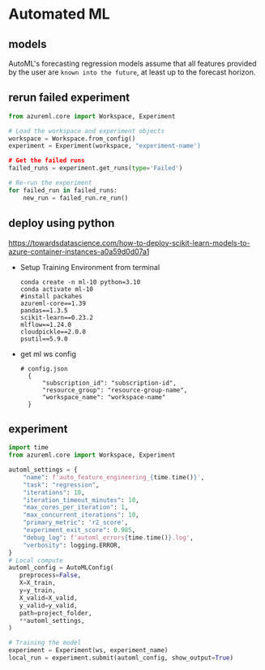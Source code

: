 # Automated ML

## models 
AutoML's forecasting regression models assume that all features provided by the user are `known into the future`, at least up to the forecast horizon.

## rerun failed experiment
```py
from azureml.core import Workspace, Experiment

# Load the workspace and experiment objects
workspace = Workspace.from_config()
experiment = Experiment(workspace, "experiment-name')

# Get the failed runs
failed_runs = experiment.get_runs(type='Failed')

# Re-run the experiment
for failed_run in failed_runs:
    new_run = failed_run.re_run()
```

## deploy using python
https://towardsdatascience.com/how-to-deploy-scikit-learn-models-to-azure-container-instances-a0a59d0d07a1

- Setup Training Environment from terminal
  ```
  conda create -n ml-10 python=3.10
  conda activate ml-10
  #install packahes
  azureml-core==1.39
  pandas==1.3.5
  scikit-learn==0.23.2
  mlflow==1.24.0
  cloudpickle==2.0.0
  psutil==5.9.0  
  ```
- get ml ws config
  ```
  # config.json
    {
        "subscription_id": "subscription-id",
        "resource_group": "resource-group-name",
        "workspace_name": "workspace-name"
    }
  ```
  
## experiment
```py
import time
from azureml.core import Workspace, Experiment

automl_settings = {
    "name": f'auto_feature_engineering_{time.time()}',
    "task": "regression",
    "iterations": 10,
    "iteration_timeout_minutes": 10,    
    "max_cores_per_iteration": 1,
    "max_concurrent_iterations": 10,
    "primary_metric": 'r2_score',    
    "experiment_exit_score": 0.985,
    "debug_log": f'automl_errors{time.time()}.log',
    "verbosity": logging.ERROR,
}
# Local compute
automl_config = AutoMLConfig(
   preprocess=False,
   X=X_train,
   y=y_train,
   X_valid=X_valid,
   y_valid=y_valid,
   path=project_folder,
   **automl_settings,
)

# Training the model
experiment = Experiment(ws, experiment_name)
local_run = experiment.submit(automl_config, show_output=True)
```
